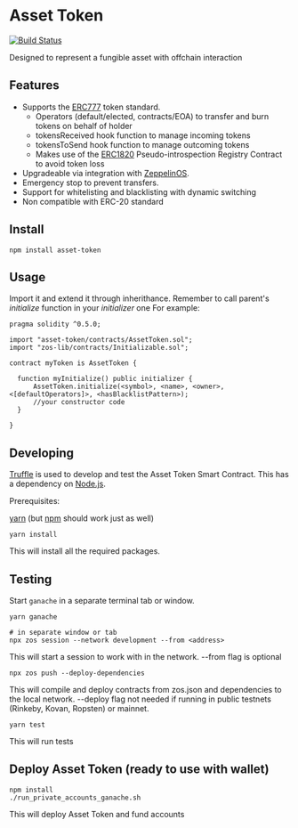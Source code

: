 # Asset Token

[![Build Status](https://travis-ci.org/clearmatics/asset-token.svg?branch=master)](https://travis-ci.org/clearmatics/asset-token)

Designed to represent a fungible asset with offchain interaction

## Features

- Supports the [ERC777][1] token standard.
  - Operators (default/elected, contracts/EOA) to transfer and burn tokens on behalf of holder
  - tokensReceived hook function to manage incoming tokens
  - tokensToSend hook function to manage outcoming tokens
  - Makes use of the [ERC1820][8] Pseudo-introspection Registry Contract to avoid token loss
- Upgradeable via integration with [ZeppelinOS][7].
- Emergency stop to prevent transfers.
- Support for whitelisting and blacklisting with dynamic switching
- Non compatible with ERC-20 standard

## Install

`npm install asset-token`

## Usage

Import it and extend it through inherithance. Remember to call parent's _initialize_ function in your _initializer_ one
For example:

```
pragma solidity ^0.5.0;

import "asset-token/contracts/AssetToken.sol";
import "zos-lib/contracts/Initializable.sol";

contract myToken is AssetToken {

  function myInitialize() public initializer {
      AssetToken.initialize(<symbol>, <name>, <owner>, <[defaultOperators]>, <hasBlacklistPattern>);
      //your constructor code
  }

}
```

## Developing

[Truffle][2] is used to develop and test the Asset Token Smart Contract. This has a dependency on [Node.js][3].

Prerequisites:

[yarn][4] (but [npm][5] should work just as well)

    yarn install

This will install all the required packages.

## Testing

Start `ganache` in a separate terminal tab or window.

    yarn ganache

    # in separate window or tab
    npx zos session --network development --from <address>

This will start a session to work with in the network. --from flag is optional

    npx zos push --deploy-dependencies

This will compile and deploy contracts from zos.json and dependencies to the local network. --deploy flag not needed if running in public testnets (Rinkeby, Kovan, Ropsten) or mainnet.

    yarn test

This will run tests

## Deploy Asset Token (ready to use with wallet)

```
npm install
./run_private_accounts_ganache.sh
```

This will deploy Asset Token and fund accounts

[1]: https://eips.ethereum.org/EIPS/eip-777
[2]: http://truffleframework.com/
[3]: https://nodejs.org/
[4]: https://yarnpkg.com/en/docs/install
[5]: https://docs.npmjs.com/getting-started/installing-node
[7]: https://zeppelinos.org/
[8]: http://eips.ethereum.org/EIPS/eip-1820
